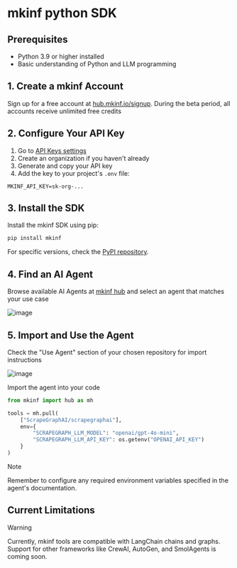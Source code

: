 # mkinf python SDK

## Prerequisites
- Python 3.9 or higher installed
- Basic understanding of Python and LLM programming

## 1. Create a mkinf Account
Sign up for a free account at [hub.mkinf.io/signup](https://hub.mkinf.io/signup).
<Check>During the beta period, all accounts receive unlimited free credits</Check>

## 2. Configure Your API Key
1. Go to [API Keys settings](https://hub.mkinf.io/settings/api-keys)
2. Create an organization if you haven't already
3. Generate and copy your API key
4. Add the key to your project's `.env` file:

```env .env
MKINF_API_KEY=sk-org-...
```

## 3. Install the SDK
Install the mkinf SDK using pip:

```bash
pip install mkinf
```

For specific versions, check the [PyPI repository](https://pypi.org/project/mkinf/).

## 4. Find an AI Agent
Browse available AI Agents at [mkinf hub](https://hub.mkinf.io/) and select an agent that matches your use case

![image](https://github.com/user-attachments/assets/0ff5509f-e376-41d6-9727-29eea5221062)

## 5. Import and Use the Agent
Check the "Use Agent" section of your chosen repository for import instructions

![image](https://github.com/user-attachments/assets/74e69f77-c452-4e82-82ef-824e9c48a20a)

Import the agent into your code

```python
from mkinf import hub as mh

tools = mh.pull(
    ["ScrapeGraphAI/scrapegraphai"],
    env={
        "SCRAPEGRAPH_LLM_MODEL": "openai/gpt-4o-mini",
        "SCRAPEGRAPH_LLM_API_KEY": os.getenv("OPENAI_API_KEY")
    }
)
```

> [!NOTE]
> Remember to configure any required environment variables specified in the agent's documentation.

## Current Limitations

> [!WARNING]
> Currently, mkinf tools are compatible with LangChain chains and graphs. Support for other frameworks like CrewAI, AutoGen, and SmolAgents is coming soon.